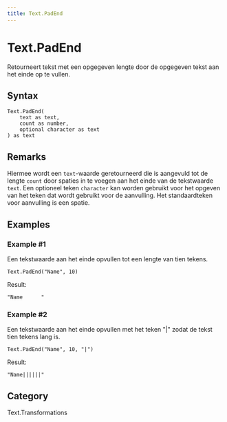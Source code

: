 ```yaml
---
title: Text.PadEnd
---
```


# Text.PadEnd


Retourneert tekst met een opgegeven lengte door de opgegeven tekst aan het einde op te vullen.


## Syntax

```powerquery
Text.PadEnd(
    text as text,
    count as number,
    optional character as text
) as text
```


## Remarks

Hiermee wordt een <code>text</code>-waarde geretourneerd die is aangevuld tot de lengte <code>count</code> door spaties in te voegen aan het einde van de tekstwaarde <code>text</code>. Een optioneel teken <code>character</code> kan worden gebruikt voor het opgeven van het teken dat wordt gebruikt voor de aanvulling. Het standaardteken voor aanvulling is een spatie.


## Examples

### Example #1 
Een tekstwaarde aan het einde opvullen tot een lengte van tien tekens.
```powerquery
Text.PadEnd("Name", 10)
```

Result: 
```powerquery
"Name      "
```


### Example #2 
Een tekstwaarde aan het einde opvullen met het teken &#34;|&#34; zodat de tekst tien tekens lang is.
```powerquery
Text.PadEnd("Name", 10, "|")
```

Result: 
```powerquery
"Name||||||"
```




## Category
Text.Transformations
